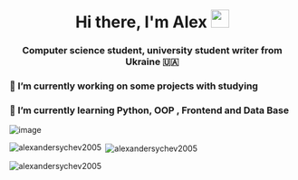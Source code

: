 <meta charset="UTF-8">
<h1 align="center">Hi there, I'm Alex 
<img src="https://github.com/blackcater/blackcater/raw/main/images/Hi.gif" height="32"/></h1>
<h3 align="center">Computer science student, university student writer from Ukraine 🇺🇦</h3>
<h3>🔭 I’m currently working on some projects with studying</h3>
<h3>🌱 I’m currently learning Python, OOP , Frontend and Data Base</h3>

<!--
**AlexanderSychev2005/AlexanderSychev2005** is a ✨ _special_ ✨ repository because its `README.md` (this file) appears on your GitHub profile.

Here are some ideas to get you started:

- 🔭 I’m currently working on ...
- 🌱 I’m currently learning ...
- 👯 I’m looking to collaborate on ...
- 🤔 I’m looking for help with ...
- 💬 Ask me about ...
- 📫 How to reach me: ...
- 😄 Pronouns: ...
- ⚡ Fun fact: ...
-->

![image](https://www.codewars.com/users/AlexanderSychev2005/badges/large)

<p><img align="left" src="https://github-readme-stats.vercel.app/api/top-langs?username=alexandersychev2005&show_icons=true&locale=en&layout=compact" alt="alexandersychev2005" /></p>

<p>&nbsp;<img align="center" src="https://github-readme-stats.vercel.app/api?username=alexandersychev2005&show_icons=true&locale=en" alt="alexandersychev2005" /></p>

<p><img align="center" src="https://github-readme-streak-stats.herokuapp.com/?user=alexandersychev2005&" alt="alexandersychev2005" /></p>
